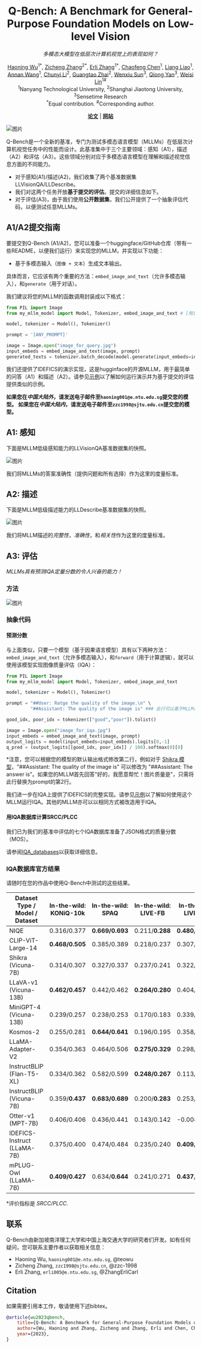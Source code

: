 <div align="center">

  <h1>Q-Bench: A Benchmark for General-Purpose Foundation Models on Low-level Vision</h1>

*多模态大模型在低层次计算机视觉上的表现如何？*

  
  <div>
      <a href="https://teowu.github.io/" target="_blank">Haoning Wu</a><sup>1</sup><sup>*</sup>,
      <a href="https://github.com/zzc-1998" target="_blank">Zicheng Zhang</a><sup>2</sup><sup>*</sup>,
      <a href="https://github.com/ZhangErliCarl/" target="_blank">Erli Zhang</a><sup>1</sup><sup>*</sup>,
      <a href="https://chaofengc.github.io" target="_blank">Chaofeng Chen</a><sup>1</sup>,
      <a href="https://liaoliang92.github.io" target="_blank">Liang Liao</a><sup>1</sup>,
  </div>

<div>
      <a href="https://github.com/AnnanWangDaniel" target="_blank">Annan Wang</a><sup>1</sup>,
      <a href="https://github.com/lcysyzxdxc" target="_blank">Chunyi Li</a><sup>2</sup>,
      <a href="https://ee.sjtu.edu.cn/en/FacultyDetail.aspx?id=24&infoid=153&flag=153" target="_blank">Guangtao Zhai</a><sup>2</sup>,
      <a href="https://wenxiusun.com" target="_blank">Wenxiu Sun</a><sup>3</sup>,
      <a href="https://scholar.google.com/citations?user=uT9CtPYAAAAJ&hl=en" target="_blank">Qiong Yan</a><sup>3</sup>,
      <a href="https://www.mmlab-ntu.com/person/wslin/" target="_blank">Weisi Lin</a><sup>1</sup><sup>#</sup>
  </div>
  <div>
  <sup>1</sup>Nanyang Technological University, <sup>2</sup>Shanghai Jiaotong University, <sup>3</sup>Sensetime Research
       </div>   
<div>
<sup>*</sup>Equal contribution. <sup>#</sup>Corresponding author. 
   </div>


[**论文**](https://arxiv.org/abs/2309.14181) | [**网站**](https://vqassessment.github.io/Q-Bench)

</div> 

![图片](../qbench.png)

Q-Bench是一个全新的基准，专门为测试多模态语言模型（MLLMs）在低层次计算机视觉任务中的性能而设计。此基准集中于三个主要领域：感知（A1），描述（A2）和评估（A3）。这些领域分别对应于多模态语言模型在理解和描述视觉信息方面的不同能力。

- 对于感知(A1)/描述(A2)，我们收集了两个基准数据集 LLVisionQA/LLDescribe。
- 我们对这两个任务开放**基于提交的评估**。提交的详细信息如下。
- 对于评估(A3)，由于我们使用**公开数据集**，我们公开提供了一个抽象评估代码，以便测试任意MLLMs。

## A1/A2提交指南

要提交到Q-Bench (A1/A2)，您可以准备一个huggingface/GitHub仓库（带有一些README，以便我们运行）来实现您的MLLM，并实现以下功能：

- 基于多模态输入（`图像 + 文本`）生成文本输出。

具体而言，它应该有两个重要的方法：`embed_image_and_text`（允许多模态输入），和`generate`（用于对话）。

我们建议将您的MLLM的函数调用封装成以下格式：

```python
from PIL import Image
from my_mllm_model import Model, Tokenizer, embed_image_and_text # [用您的MLLM替换此处]

model, tokenizer = Model(), Tokenizer()

prompt = '[ANY_PROMPT]'

image = Image.open("image_for_query.jpg")
input_embeds = embed_image_and_text(image, prompt)
generated_texts = tokenizer.batch_decode(model.generate(input_embeds=input_embeds))[0]
```

我们还提供了IDEFICS的演示实现，这是hugginface的开源MLLM，用于最简单的问答（A1）和描述（A2）。请参见[示例](../example_code_for_idefics/README.md)以了解如何运行演示并为基于提交的评估提供类似的示例。



**如果您在*中国大陆外*，请发送电子邮件至`haoning001@e.ntu.edu.sg`提交您的模型。**
**如果您在*中国大陆内*，请发送电子邮件至`zzc1998@sjtu.edu.cn`提交您的模型。**

## A1: 感知

下面是MLLM低级感知能力的LLVisionQA基准数据集的快照。

![图片](../llvisionqa.png)

我们将MLLMs的答案准确性（提供问题和所有选择）作为这里的度量标准。

## A2: 描述

下面是MLLM低级描述能力的LLDescribe基准数据集的快照。

![图片](../lldescribe.png)

我们将MLLM描述的*完整性*，*准确性*，和*相关性*作为这里的度量标准。

## A3: 评估

_MLLMs具有预测IQA定量分数的令人兴奋的能力！_

### 方法

![图片](../llmiqa.png)

### 抽象代码

#### 预测分数

与上面类似，只要一个模型（基于因果语言模型）具有以下两种方法：`embed_image_and_text`（允许多模态输入），和`forward`（用于计算逻辑），就可以使用该模型实现图像质量评估（IQA）：

```python
from PIL import Image
from my_mllm_model import Model, Tokenizer, embed_image_and_text

model, tokenizer = Model(), Tokenizer()

prompt = "##User: Ratge the quality of the image.\n" \
         "##Assistant: The quality of the image is" ### 此行可以基于MLLM的默认行为进行修改。

good_idx, poor_idx = tokenizer(["good","poor"]).tolist()

image = Image.open("image_for_iqa.jpg")
input_embeds = embed_image_and_text(image, prompt)
output_logits = model(input_embeds=input_embeds).logits[0,-1] 
q_pred = (output_logits[[good_idx, poor_idx]] / 100).softmax(0)[0]
```

\*注意，您可以根据您的模型的默认输出格式修改第二行，例如对于 [Shikra 模型](https://github.com/shikras/shikra)，"##Assistant: The quality of the image is" 可以修改为 "##Assistant: The answer is"。如果您的MLLM首先回答"好的，我愿意帮忙！图片质量是"，只需将此行替换为prompt的第2行。

我们进一步在IQA上提供了IDEFICS的完整实现。请参见[示例](../example_code_for_idefics/README.md)以了解如何使用这个MLLM运行IQA。其他的MLLM亦可以以相同方式被改造用于IQA。


#### 用IQA数据库计算SRCC/PLCC

我们已为我们的基准中评估的七个IQA数据库准备了JSON格式的质量分数（MOS）。

请参阅[IQA_databases](../a3_iqa_databases/)以获取详细信息。

### IQA数据库官方结果

请随时在您的作品中使用Q-Bench中测试的这些结果。

| **Dataset Type / Model / Dataset** | **In-the-wild: KONiQ-10k** | **In-the-wild: SPAQ** | **In-the-wild: LIVE-FB** | **In-the-wild: LIVE-itw** | **Generated: CGIQA-6K** | **Generated: AGIQA-3K** | **Artificial: KADID-10K** |
|-----------------------------------|----------------------------|-----------------------|-------------------------|--------------------------|-------------------------|------------------------|--------------------------|
| NIQE                             | 0.316/0.377                | **0.669/0.693**       | 0.211/**0.288**         | **0.480/0.451**          | 0.075/0.056             | 0.562/0.517            | 0.374/0.428              |
| CLIP-ViT-Large-14                 | **0.468/0.505**            | 0.385/0.389           | 0.218/0.237             | 0.307/0.308              | **0.285/0.290**         | 0.436/0.458            | 0.376/0.388              |
| Shikra (Vicuna-7B)                | 0.314/0.307                | 0.327/0.337           | 0.237/0.241             | 0.322/0.336              | 0.198/0.201             | **0.640/0.661**        | 0.324/0.332              |
| LLaVA-v1 (Vicuna-13B)             | **0.462/0.457**            | 0.442/0.462           | **0.264/0.280**         | 0.404/0.417              | 0.208/0.237             | 0.626/**0.684**        | 0.349/0.372              |
| MiniGPT-4 (Vicuna-13B)            | 0.239/0.257                | 0.238/0.253           | 0.170/0.183             | 0.339/0.340              | 0.252/0.246             | 0.572/0.591            | 0.239/0.233              |
| Kosmos-2                         | 0.255/0.281                | **0.644/0.641**       | 0.196/0.195             | 0.358/0.368              | 0.210/0.225             | 0.489/0.491            | 0.359/0.365              |
| LLaMA-Adapter-V2                 | 0.354/0.363                | 0.464/0.506           | **0.275/0.329**         | 0.298/0.360              | **0.257/0.271**         | 0.604/**0.666**        | **0.412/0.425**          |
| InstructBLIP (Flan-T5-XL)        | 0.334/0.362                | 0.582/0.599           | **0.248/0.267**         | 0.113/0.113              | 0.167/0.188             | 0.378/0.400            | 0.211/0.179              |
| InstructBLIP (Vicuna-7B)         | 0.359/**0.437**            | **0.683/0.689**       | 0.200/**0.283**         | 0.253/0.367              | **0.263/0.304**         | **0.629/0.663**        | 0.337/0.382              |
| Otter-v1 (MPT-7B)                | 0.406/0.406                | 0.436/0.441           | 0.143/0.142             | -0.008/0.018             | 0.254/0.264             | 0.475/0.481            | **0.557/0.577**          |
| IDEFICS-Instruct (LLaMA-7B)      | 0.375/0.400                | 0.474/0.484           | 0.235/0.240             | **0.409/0.428**          | 0.244/0.227             | 0.562/0.622            | 0.370/0.373              |
| mPLUG-Owl (LLaMA-7B)             | **0.409/0.427**            | 0.634/**0.644**       | 0.241/0.271             | **0.437/0.487**          | 0.148/0.180             | **0.687/0.711**        | **0.466/0.486**          |

\*评价指标是 *SRCC/PLCC*.

## 联系

Q-Bench由新加坡南洋理工大学和中国上海交通大学的研究者们开发。如有任何疑问，您可联系主要作者以获取相关信息：

- Haoning Wu, `haoning001@e.ntu.edu.sg`, @teowu 
- Zicheng Zhang, `zzc1998@sjtu.edu.cn`, @zzc-1998
- Erli Zhang, `erli005@e.ntu.edu.sg`, @ZhangErliCarl

## Citation

如果需要引用本工作，敬请使用下述bibtex。

```bibtex
@article{wu2023qbench,
    title={Q-Bench: A Benchmark for General-Purpose Foundation Models on Low-level Vision},
    author={Wu, Haoning and Zhang, Zicheng and Zhang, Erli and Chen, Chaofeng and Liao, Liang and Wang, Annan and Li, Chunyi and Sun, Wenxiu and Yan, Qiong and Zhai, Guangtao and Lin, Weisi},
    year={2023},
}
```





